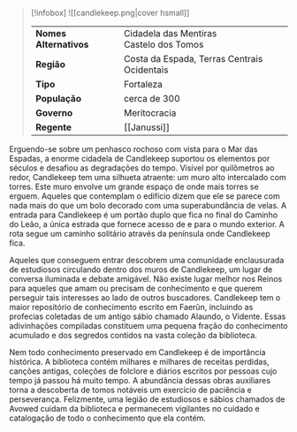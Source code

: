 > [!infobox]
> ![[candlekeep.png|cover hsmall]]
> 
> |  |  |
> | ---- | ---- |
> | **Nomes Alternativos** | Cidadela das Mentiras<br/>Castelo dos Tomos |
> | **Região** | Costa da Espada, Terras Centrais Ocidentais |
> | **Tipo** | Fortaleza |
> | **População** | cerca de 300 |
> | **Governo** | Meritocracia |
> | **Regente** | [[Janussi]] | 

Erguendo-se sobre um penhasco rochoso com vista para o Mar das Espadas, a enorme cidadela de Candlekeep suportou os elementos por séculos e desafiou as degradações do tempo. Visível por quilômetros ao redor, Candlekeep tem uma silhueta atraente: um muro alto intercalado com torres. Este muro envolve um grande espaço de onde mais torres se erguem. Aqueles que contemplam o edifício dizem que ele se parece com nada mais do que um bolo decorado com uma superabundância de velas. A entrada para Candlekeep é um portão duplo que fica no final do Caminho do Leão, a única estrada que fornece acesso de e para o mundo exterior. A rota segue um caminho solitário através da península onde Candlekeep fica. 

Aqueles que conseguem entrar descobrem uma comunidade enclausurada de estudiosos circulando dentro dos muros de Candlekeep, um lugar de conversa iluminada e debate amigável. Não existe lugar melhor nos Reinos para aqueles que amam ou precisam de conhecimento e que querem perseguir tais interesses ao lado de outros buscadores. Candlekeep tem o maior repositório de conhecimento escrito em Faerûn, incluindo as profecias coletadas de um antigo sábio chamado Alaundo, o Vidente. Essas adivinhações compiladas constituem uma pequena fração do conhecimento acumulado e dos segredos contidos na vasta coleção da biblioteca. 

Nem todo conhecimento preservado em Candlekeep é de importância histórica. A biblioteca contém milhares e milhares de receitas perdidas, canções antigas, coleções de folclore e diários escritos por pessoas cujo tempo já passou há muito tempo. A abundância dessas obras auxiliares torna a descoberta de tomos notáveis ​​um exercício de paciência e perseverança. Felizmente, uma legião de estudiosos e sábios chamados de Avowed cuidam da biblioteca e permanecem vigilantes no cuidado e catalogação de todo o conhecimento que ela contém.